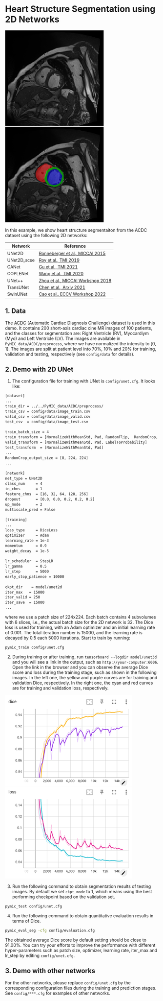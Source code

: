 # Heart Structure Segmentation using 2D Networks
<img src="./picture/image.png"/> <img src="./picture/seg.png"/> 

In this example, we show heart structure segmentaiton from the ACDC dataset using the following 2D networks:

|Network  |Reference |
|---|---|
|UNet2D | [Ronneberger et al., MICCAI 2015][unet_paper]| 
|UNet2D_scse |[Roy et al., TMI 2019][scse_paper]|
|CANet| [Gu et al., TMI 2021][canet_paper]|
|COPLENet | [Wang et al., TMI 2020][coplenet]|
|UNet++ | [Zhou et al., MICCAI Workshop 2018][unet++]|
|TransUNet | [Chen et al., Arxiv 2021][transunet]| 
|SwinUNet|  [Cao et al., ECCV Workshop 2022][swinunet]|

[unet_paper]:https://link.springer.com/chapter/10.1007/978-3-319-24574-4_28
[scse_paper]:https://ieeexplore.ieee.org/document/8447284
[canet_paper]:https://ieeexplore.ieee.org/abstract/document/9246575
[coplenet]:https://ieeexplore.ieee.org/document/9109297
[unet++]:https://link.springer.com/chapter/10.1007/978-3-030-00889-5_1
[transunet]:https://arxiv.org/abs/2102.04306
[swinunet]:https://link.springer.com/chapter/10.1007/978-3-031-25066-8_9


## 1. Data 
The [ACDC][ACDC_link] (Automatic Cardiac Diagnosis Challenge) dataset is used in this demo. It contains 200 short-axis cardiac cine MR images of 100 patients, and the classes for segmentation are: Right Ventricle (RV), Myocardiym (Myo) and Left Ventricle (LV). The images are available in `PyMIC_data/ACDC/preprocess`, where we have normalized the intensity to [0, 1]. The images are split at patient level into 70%, 10% and 20% for training, validation  and testing, respectively (see `config/data` for details).

[ACDC_link]:https://www.creatis.insa-lyon.fr/Challenge/acdc/databases.html

## 2. Demo with 2D UNet
1. The configuration file for training with  UNet is `config/unet.cfg`. It looks like:

```bash
[dataset]
...
train_dir = ../../PyMIC_data/ACDC/preprocess/
train_csv = config/data/image_train.csv
valid_csv = config/data/image_valid.csv
test_csv  = config/data/image_test.csv

train_batch_size = 4
train_transform = [NormalizeWithMeanStd, Pad, RandomFlip,  RandomCrop, LabelToProbability]
valid_transform = [NormalizeWithMeanStd, Pad, LabelToProbability]
test_transform  = [NormalizeWithMeanStd, Pad]
...
RandomCrop_output_size = [8, 224, 224]
...

[network]
net_type = UNet2D
class_num     = 4
in_chns       = 1
feature_chns  = [16, 32, 64, 128, 256]
dropout       = [0.0, 0.0, 0.2, 0.2, 0.2]
up_mode       = 2
multiscale_pred = False

[training]
...
loss_type     = DiceLoss
optimizer     = Adam
learning_rate = 1e-3
momentum      = 0.9
weight_decay  = 1e-5

lr_scheduler  = StepLR
lr_gamma      = 0.5
lr_step       = 5000
early_stop_patience = 10000

ckpt_dir    = model/unet2d
iter_max   = 15000
iter_valid = 250
iter_save  = 15000
...
```

where  we use a patch size of 224x224. Each batch contains 4 subvolumes with 8 slices, i.e., the actual batch size for the 2D network is 32. The Dice loss is used for training, with an Adam optimizer and an initial learning rate of 0.001. The total iteration number is 15000, and the learning rate is decayed by 0.5 each 5000 iterations.  Start to train by running:
 
```bash
pymic_train config/unet.cfg
```


2. During training or after training, run `tensorboard --logdir model/unet3d` and you will see a link in the output, such as `http://your-computer:6006`. Open the link in the browser and you can observe the average Dice score and loss during the training stage, such as shown in the following images. In the left one, the yellow and purple curves are for training and validation Dice,  respectively.  In the right one, the cyan and red curves are for training and validation loss,  respectively.

![avg_dice](./picture/training_dice.png)
![avg_loss](./picture/training_loss.png)

3. Run the following command to obtain segmentation results of testing images. By default we set `ckpt_mode` to 1, which means using the best performing checkpoint based on the validation set.

```bash
pymic_test config/unet.cfg
```

4. Run the following command to obtain quantitative evaluation results in terms of Dice. 

```bash
pymic_eval_seg -cfg config/evaluation.cfg
```

The obtained average Dice score by default setting should be close to 91.00%. You can try your efforts to improve the performance with different hyper-parameters such as patch size, optimizer, learning rate, iter_max and lr_step by editing `config/unet.cfg`.


## 3. Demo with other networks

For the other networks, please replace `config/unet.cfg` by the corresponding configuration files during the training and prediction stages. See `config/***.cfg` for examples of other networks.

